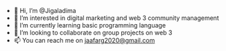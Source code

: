 - 👋 Hi, I’m @Jigaladima
- 👀 I’m interested in digital marketing and web 3 community management
- 🌱 I’m currently learning basic programming language
- 💞️ I’m looking to collaborate on group projects on web 3
- 📫 You can reach me on jaafarg2020@gmail.com

<!---
Jigaladima/Jigaladima is a ✨ special ✨ repository because its `README.md` (this file) appears on your GitHub profile.
You can click the Preview link to take a look at your changes.
--->
